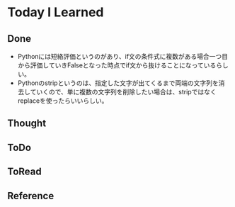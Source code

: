 # Today I Learned

## Done
- Pythonには短絡評価というのがあり、if文の条件式に複数がある場合一つ目から評価していきFalseとなった時点でif文から抜けることになっているらしい。
- Pythonのstripというのは、指定した文字が出てくるまで両端の文字列を消去していくので、単に複数の文字列を削除したい場合は、stripではなくreplaceを使ったらいいらしい。

## Thought

## ToDo

## ToRead

## Reference

